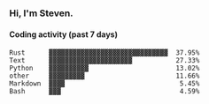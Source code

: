 ### Hi, I'm Steven.

#### Coding activity (past 7 days)
```
Rust      ▓▓▓▓▓▓▓▓▓▓▓▓▓▓▓▓▓▓▓▓▓▓▓▓▓▓▓▓▓▓  37.95%
Text      ▓▓▓▓▓▓▓▓▓▓▓▓▓▓▓▓▓▓▓▓▓           27.33%
Python    ▓▓▓▓▓▓▓▓▓▓                      13.02%
other     ▓▓▓▓▓▓▓▓▓                       11.66%
Markdown  ▓▓▓▓                             5.45%
Bash      ▓▓▓                              4.59%
```
